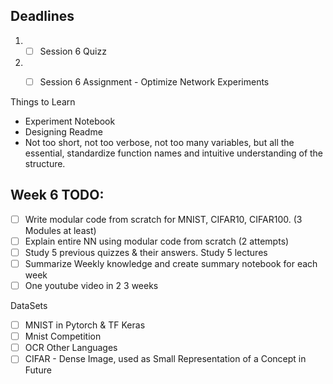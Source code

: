 
## Deadlines
1. - [ ] Session 6 Quizz
2. - [ ] Session 6 Assignment - Optimize Network Experiments


Things to Learn
- Experiment Notebook
- Designing Readme
- Not too short, not too verbose, not too many variables, but all the essential, standardize function names and intuitive understanding of the structure.

## Week 6 TODO:
- [ ] Write modular code from scratch for MNIST, CIFAR10, CIFAR100. (3 Modules at least)
- [ ] Explain entire NN using modular code from scratch (2 attempts)
- [ ] Study 5 previous quizzes & their answers. Study 5 lectures
- [ ] Summarize Weekly knowledge and create summary notebook for each week
- [ ] One youtube video in 2 3 weeks

DataSets
- [ ] MNIST in Pytorch & TF Keras
- [ ] Mnist Competition
- [ ] OCR Other Languages
- [ ] CIFAR - Dense Image, used as Small Representation of a Concept in Future
